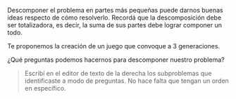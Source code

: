 Descomponer el problema en partes más pequeñas puede darnos buenas ideas respecto de cómo resolverlo.  Recordá que la descomposición debe ser totalizadora, es decir, la suma de sus partes debe lograr componer un todo.

Te proponemos la creación de un juego que convoque a 3 generaciones.

¿Qué preguntas podemos hacernos para descomponer nuestro problema? 

> Escribí en el editor de texto de la derecha los subproblemas que identificaste a modo de preguntas. No hace falta que tengan un orden en específico.
